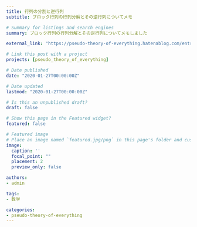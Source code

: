 ```yaml
---
title: 行列の分割と逆行列
subtitle: ブロック行列の行列分解とその逆行列についてメモ

# Summary for listings and search engines
summary: ブロック行列の行列分解とその逆行列についてメモしました

external_link: "https://pseudo-theory-of-everything.hatenablog.com/entry/2020/01/27/070000"

# Link this post with a project
projects: [pseudo_theory_of_everything]

# Date published
date: "2020-01-27T00:00:00Z"

# Date updated
lastmod: "2020-01-27T00:00:00Z"

# Is this an unpublished draft?
draft: false

# Show this page in the Featured widget?
featured: false

# Featured image
# Place an image named `featured.jpg/png` in this page's folder and customize its options here.
image:
  caption: ''
  focal_point: ""
  placement: 2
  preview_only: false

authors:
- admin

tags:
- 数学

categories:
- pseudo-theory-of-everything
---
```

